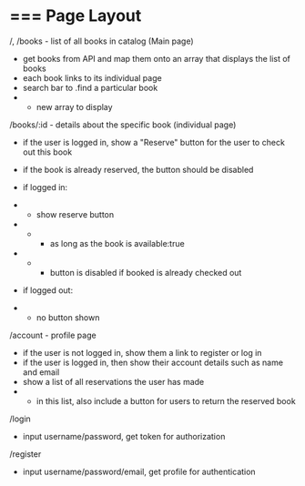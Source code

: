 ===
Page Layout
===

/, /books - list of all books in catalog (Main page)

- get books from API and map them onto an array that displays the list of books
- each book links to its individual page
- search bar to .find a particular book
- - new array to display

/books/:id - details about the specific book (individual page)

- if the user is logged in, show a "Reserve" button for the user to check out this book
- if the book is already reserved, the button should be disabled

- if logged in:
- - show reserve button
- - - as long as the book is available:true
- - - button is disabled if booked is already checked out

- if logged out:
- - no button shown

/account - profile page

- if the user is not logged in, show them a link to register or log in
- if the user is logged in, then show their account details such as name and email
- show a list of all reservations the user has made
- - in this list, also include a button for users to return the reserved book

/login

- input username/password, get token for authorization

/register

- input username/password/email, get profile for authentication
